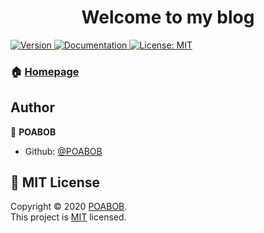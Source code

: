 <h1 align="center">Welcome to my blog</h1>
<p>
  <a href="https://github.com/ChenJiaH/blog/blob/master/package.json">
    <img alt="Version" src="https://img.shields.io/badge/version-0.1.0-blue.svg?cacheSeconds=2592000">
  </a>
  <a href="https://github.com/POABOB/blog">
    <img alt="Documentation" src="https://img.shields.io/badge/documentation-yes-brightgreen.svg" target="_blank" />
  </a>
  <a href="https://github.com/ChenJiaH/blog/blob/master/LICENSE">
    <img alt="License: MIT" src="https://img.shields.io/badge/License-MIT-yellow.svg" target="_blank" />
  </a>
</p>

### 🏠 [Homepage](https://poabob.github.io)

## Author

👤 **POABOB**

* Github: [@POABOB](https://github.com/POABOB)

## 📝 MIT License

Copyright © 2020 [POABOB](https://github.com/POABOB).<br />
This project is [MIT](https://github.com/POABOB/blog/blob/master/LICENSE) licensed.
